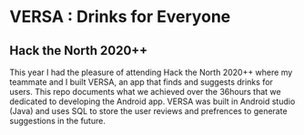 # VERSA : Drinks for Everyone
## Hack the North 2020++

This year I had the pleasure of attending Hack the North 2020++ where my teammate and I built VERSA, an app that finds and suggests drinks for users. This repo documents what we achieved over the 36hours that we dedicated to developing the Android app. VERSA was built in Android studio (Java) and uses SQL to store the user reviews and prefrences to generate suggestions in the future.
